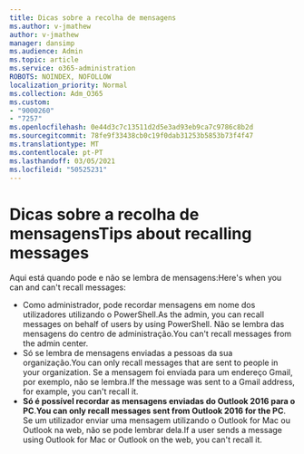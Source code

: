 ```yaml
---
title: Dicas sobre a recolha de mensagens
ms.author: v-jmathew
author: v-jmathew
manager: dansimp
ms.audience: Admin
ms.topic: article
ms.service: o365-administration
ROBOTS: NOINDEX, NOFOLLOW
localization_priority: Normal
ms.collection: Adm_O365
ms.custom:
- "9000260"
- "7257"
ms.openlocfilehash: 0e44d3c7c13511d2d5e3ad93eb9ca7c9786c8b2d
ms.sourcegitcommit: 78fe9f33438cb0c19f0dab31253b5853b73f4f47
ms.translationtype: MT
ms.contentlocale: pt-PT
ms.lasthandoff: 03/05/2021
ms.locfileid: "50525231"
---
```

# <a name="tips-about-recalling-messages"></a><span data-ttu-id="500f0-102">Dicas sobre a recolha de mensagens</span><span class="sxs-lookup"><span data-stu-id="500f0-102">Tips about recalling messages</span></span>

<span data-ttu-id="500f0-103">Aqui está quando pode e não se lembra de mensagens:</span><span class="sxs-lookup"><span data-stu-id="500f0-103">Here's when you can and can't recall messages:</span></span>

* <span data-ttu-id="500f0-104">Como administrador, pode recordar mensagens em nome dos utilizadores utilizando o PowerShell.</span><span class="sxs-lookup"><span data-stu-id="500f0-104">As the admin, you can recall messages on behalf of users by using PowerShell.</span></span> <span data-ttu-id="500f0-105">Não se lembra das mensagens do centro de administração.</span><span class="sxs-lookup"><span data-stu-id="500f0-105">You can't recall messages from the admin center.</span></span>
* <span data-ttu-id="500f0-106">Só se lembra de mensagens enviadas a pessoas da sua organização.</span><span class="sxs-lookup"><span data-stu-id="500f0-106">You can only recall messages that are sent to people in your organization.</span></span> <span data-ttu-id="500f0-107">Se a mensagem foi enviada para um endereço Gmail, por exemplo, não se lembra.</span><span class="sxs-lookup"><span data-stu-id="500f0-107">If the message was sent to a Gmail address, for example, you can't recall it.</span></span>
* <span data-ttu-id="500f0-108">**Só é possível recordar as mensagens enviadas do Outlook 2016 para o PC**.</span><span class="sxs-lookup"><span data-stu-id="500f0-108">**You can only recall messages sent from Outlook 2016 for the PC**.</span></span> <span data-ttu-id="500f0-109">Se um utilizador enviar uma mensagem utilizando o Outlook for Mac ou Outlook na web, não se pode lembrar dela.</span><span class="sxs-lookup"><span data-stu-id="500f0-109">If a user sends a message using Outlook for Mac or Outlook on the web, you can't recall it.</span></span>
